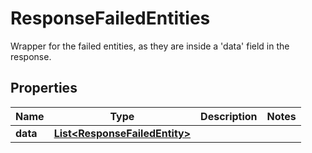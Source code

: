 

# ResponseFailedEntities

Wrapper for the failed entities, as they are inside a 'data' field in the response.

## Properties

| Name | Type | Description | Notes |
|------------ | ------------- | ------------- | -------------|
|**data** | [**List&lt;ResponseFailedEntity&gt;**](ResponseFailedEntity.md) |  |  |



